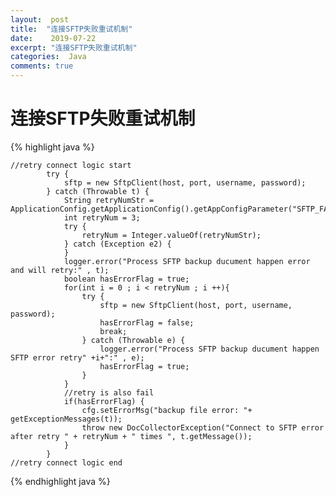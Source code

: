 ```yaml
---
layout:  post
title:  "连接SFTP失败重试机制"
date:    2019-07-22
excerpt: "连接SFTP失败重试机制"
categories:  Java
comments: true
---
```


# 连接SFTP失败重试机制 #
{% highlight java %}

	//retry connect logic start
			try {
				sftp = new SftpClient(host, port, username, password);
			} catch (Throwable t) {
				String retryNumStr = ApplicationConfig.getApplicationConfig().getAppConfigParameter("SFTP_FAILED_RETRY_NUM");
				int retryNum = 3;
				try {
					retryNum = Integer.valueOf(retryNumStr);
				} catch (Exception e2) {
				}
				logger.error("Process SFTP backup ducument happen error and will retry:" , t);
				boolean hasErrorFlag = true;
				for(int i = 0 ; i < retryNum ; i ++){
					try {
						sftp = new SftpClient(host, port, username, password);
						hasErrorFlag = false;
						break;
					} catch (Throwable e) {
						logger.error("Process SFTP backup ducument happen SFTP error retry" +i+":" , e);
						hasErrorFlag = true;
					}
				}
				//retry is also fail
				if(hasErrorFlag) {
					cfg.setErrorMsg("backup file error: "+ getExceptionMessages(t));
					throw new DocCollectorException("Connect to SFTP error after retry " + retryNum + " times ", t.getMessage());
				}
			}
	//retry connect logic end
{% endhighlight java %}

